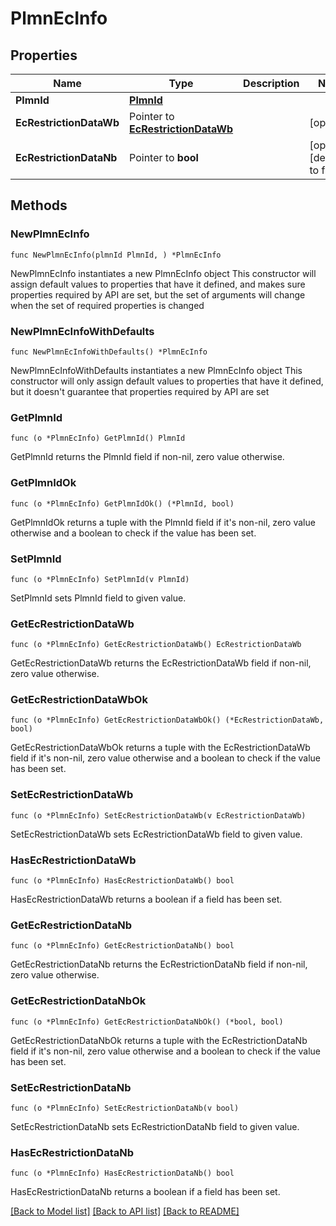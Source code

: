 # PlmnEcInfo

## Properties

Name | Type | Description | Notes
------------ | ------------- | ------------- | -------------
**PlmnId** | [**PlmnId**](PlmnId.md) |  | 
**EcRestrictionDataWb** | Pointer to [**EcRestrictionDataWb**](EcRestrictionDataWb.md) |  | [optional] 
**EcRestrictionDataNb** | Pointer to **bool** |  | [optional] [default to false]

## Methods

### NewPlmnEcInfo

`func NewPlmnEcInfo(plmnId PlmnId, ) *PlmnEcInfo`

NewPlmnEcInfo instantiates a new PlmnEcInfo object
This constructor will assign default values to properties that have it defined,
and makes sure properties required by API are set, but the set of arguments
will change when the set of required properties is changed

### NewPlmnEcInfoWithDefaults

`func NewPlmnEcInfoWithDefaults() *PlmnEcInfo`

NewPlmnEcInfoWithDefaults instantiates a new PlmnEcInfo object
This constructor will only assign default values to properties that have it defined,
but it doesn't guarantee that properties required by API are set

### GetPlmnId

`func (o *PlmnEcInfo) GetPlmnId() PlmnId`

GetPlmnId returns the PlmnId field if non-nil, zero value otherwise.

### GetPlmnIdOk

`func (o *PlmnEcInfo) GetPlmnIdOk() (*PlmnId, bool)`

GetPlmnIdOk returns a tuple with the PlmnId field if it's non-nil, zero value otherwise
and a boolean to check if the value has been set.

### SetPlmnId

`func (o *PlmnEcInfo) SetPlmnId(v PlmnId)`

SetPlmnId sets PlmnId field to given value.


### GetEcRestrictionDataWb

`func (o *PlmnEcInfo) GetEcRestrictionDataWb() EcRestrictionDataWb`

GetEcRestrictionDataWb returns the EcRestrictionDataWb field if non-nil, zero value otherwise.

### GetEcRestrictionDataWbOk

`func (o *PlmnEcInfo) GetEcRestrictionDataWbOk() (*EcRestrictionDataWb, bool)`

GetEcRestrictionDataWbOk returns a tuple with the EcRestrictionDataWb field if it's non-nil, zero value otherwise
and a boolean to check if the value has been set.

### SetEcRestrictionDataWb

`func (o *PlmnEcInfo) SetEcRestrictionDataWb(v EcRestrictionDataWb)`

SetEcRestrictionDataWb sets EcRestrictionDataWb field to given value.

### HasEcRestrictionDataWb

`func (o *PlmnEcInfo) HasEcRestrictionDataWb() bool`

HasEcRestrictionDataWb returns a boolean if a field has been set.

### GetEcRestrictionDataNb

`func (o *PlmnEcInfo) GetEcRestrictionDataNb() bool`

GetEcRestrictionDataNb returns the EcRestrictionDataNb field if non-nil, zero value otherwise.

### GetEcRestrictionDataNbOk

`func (o *PlmnEcInfo) GetEcRestrictionDataNbOk() (*bool, bool)`

GetEcRestrictionDataNbOk returns a tuple with the EcRestrictionDataNb field if it's non-nil, zero value otherwise
and a boolean to check if the value has been set.

### SetEcRestrictionDataNb

`func (o *PlmnEcInfo) SetEcRestrictionDataNb(v bool)`

SetEcRestrictionDataNb sets EcRestrictionDataNb field to given value.

### HasEcRestrictionDataNb

`func (o *PlmnEcInfo) HasEcRestrictionDataNb() bool`

HasEcRestrictionDataNb returns a boolean if a field has been set.


[[Back to Model list]](../README.md#documentation-for-models) [[Back to API list]](../README.md#documentation-for-api-endpoints) [[Back to README]](../README.md)


